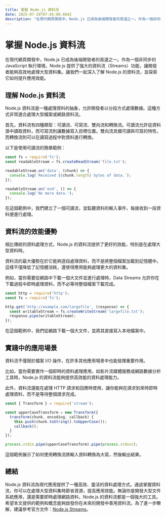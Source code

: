 ```yaml
---
title: 掌握 Node.js 資料流
date: 2025-07-28T07:45:00.684Z
description: "在現代網頁開發中，Node.js 已成為後端開發者的首選之一。作為一個非同步的 JavaScript 執行環境，Node.js 提供了強大的資料流（Streams）功能，讓開發者能夠高效地處理大型資料集。讓我們一起深入了解 Node.js 的資料流，並探索它如何提升應用效能。"
---
```


# 掌握 Node.js 資料流

在現代網頁開發中，Node.js 已成為後端開發者的首選之一。作為一個非同步的 JavaScript 執行環境，Node.js 提供了強大的資料流（Streams）功能，讓開發者能夠高效地處理大型資料集。讓我們一起深入了解 Node.js 的資料流，並探索它如何提升應用效能。

## 理解 Node.js 資料流

Node.js 資料流是一種處理資料的抽象，允許開發者以分段方式處理數據。這種方式非常適合處理大型檔案或網路資料流。

首先，資料流有四種類型：可讀流、可寫流、雙向流和轉換流。可讀流允許從資料源中讀取資料，而可寫流則讓數據寫入目標位置。雙向流具備可讀與可寫的特性，而轉換流則可以在讀寫過程中對資料進行轉換。

以下是使用可讀流的簡單範例：

```javascript
const fs = require('fs');
const readableStream = fs.createReadStream('file.txt');

readableStream.on('data', (chunk) => {
  console.log(`Received ${chunk.length} bytes of data.`);
});

readableStream.on('end', () => {
  console.log('No more data.');
});
```

在這個範例中，我們建立了一個可讀流，並監聽資料的輸入事件，每接收到一段資料便進行處理。

## 資料流的效能優勢

相比傳統的資料處理方式，Node.js 的資料流提供了更好的效能，特別是在處理大型資料時。

資料流的最大優勢在於它能夠逐段處理資料，而不是將整個檔案加載到記憶體中。這樣不僅降低了記憶體消耗，還使得應用能夠處理更大的資料集。

例如，當你需要從網路中下載一個大文件並進行處理時，Data Streams 允許你在下載過程中即時處理資料，而不必等待整個檔案下載完成。

```javascript
const http = require('http');
const fs = require('fs');

http.get('http://example.com/largefile', (response) => {
  const writableStream = fs.createWriteStream('largefile.txt');
  response.pipe(writableStream);
});
```

在這個範例中，我們從網路下載一個大文件，並將其直接寫入本地檔案中。

## 實踐中的應用場景

資料流不僅限於檔案 I/O 操作，在許多其他應用場景中也能發揮重要作用。

比如，當你需要實作一個即時的資料處理應用，如影片流媒體服務或網路數據分析工具時，Node.js 的資料流能夠提供高效能的資料處理能力。

此外，資料流還能在處理 HTTP 請求和回應時使用，讓你能夠在請求到來時即時處理資料，而不是等待整個請求完成。

```javascript
const { Transform } = require('stream');

const upperCaseTransform = new Transform({
  transform(chunk, encoding, callback) {
    this.push(chunk.toString().toUpperCase());
    callback();
  }
});

process.stdin.pipe(upperCaseTransform).pipe(process.stdout);
```

這個範例展示了如何使用轉換流將輸入資料轉換為大寫，然後輸出結果。

## 總結

Node.js 資料流為現代應用提供了一種高效、靈活的資料處理方式。通過掌握資料流，你可以在處理大型資料集時節省資源，提高應用效能。無論你是開發大型文件系統應用，還是需要即時處理網路資料，Node.js 的資料流都是一個強大的工具。希望本文提供的範例和概念能夠啟發你在未來的開發中善用資料流。為了進一步瞭解，建議參考官方文件：[Node.js Streams](https://nodejs.org/dist/latest-v18.x/docs/api/stream.html)。